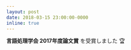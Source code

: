 ```yaml
---
layout: post
date: 2018-03-15 23:00:00-0000
inline: true
---
```


**言語処理学会 2017年度論文賞** を受賞しました :trophy:

